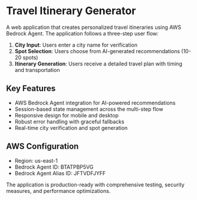 # Travel Itinerary Generator

A web application that creates personalized travel itineraries using AWS Bedrock Agent. The application follows a three-step user flow:

1. **City Input**: Users enter a city name for verification
2. **Spot Selection**: Users choose from AI-generated recommendations (10-20 spots)
3. **Itinerary Generation**: Users receive a detailed travel plan with timing and transportation

## Key Features
- AWS Bedrock Agent integration for AI-powered recommendations
- Session-based state management across the multi-step flow
- Responsive design for mobile and desktop
- Robust error handling with graceful fallbacks
- Real-time city verification and spot generation

## AWS Configuration
- Region: us-east-1
- Bedrock Agent ID: BTATPBP5VG
- Bedrock Agent Alias ID: JFTVDFJYFF

The application is production-ready with comprehensive testing, security measures, and performance optimizations.
